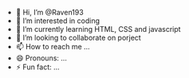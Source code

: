 - 👋 Hi, I’m @Raven193
- 👀 I’m interested in coding
- 🌱 I’m currently learning HTML, CSS and javascript
- 💞️ I’m looking to collaborate on porject
- 📫 How to reach me ...
- 😄 Pronouns: ...
- ⚡ Fun fact: ...

<!---
Raven193/Raven193 is a ✨ special ✨ repository because its `README.md` (this file) appears on your GitHub profile.
You can click the Preview link to take a look at your changes.
--->
